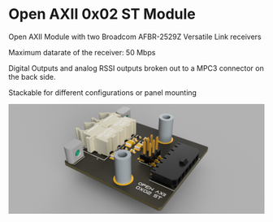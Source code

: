 # Open AXII 0x02 ST Module

Open AXII Module with two Broadcom AFBR-2529Z Versatile Link receivers

Maximum datarate of the receiver: 50 Mbps

Digital Outputs and analog RSSI outputs broken out to a MPC3 connector on the back side.

Stackable for different configurations or panel mounting

![Open AXII 0x02 ST](Broadcom%20Versatile%20Link/0x02%20ST/renderings/PCB%20v3.png)

